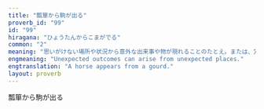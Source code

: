 ```yaml
---
title: "瓢箪から駒が出る"
proverb_id: "99"
id: "99"
hiragana: "ひょうたんからこまがでる"
common: "2"
meaning: "思いがけない場所や状況から意外な出来事や物が現れることのたとえ。または、冗談で言ったことが本当になることのたとえ。"
engmeaning: "Unexpected outcomes can arise from unexpected places."
engtranslation: "A horse appears from a gourd."
layout: proverb
---
```


瓢箪から駒が出る

